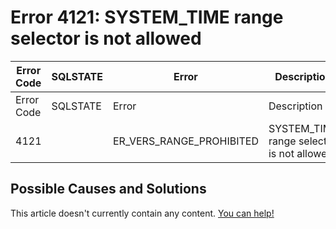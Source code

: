 
# Error 4121: SYSTEM_TIME range selector is not allowed


| Error Code | SQLSTATE | Error | Description |
| --- | --- | --- | --- |
| Error Code | SQLSTATE | Error | Description |
| 4121 |  | ER_VERS_RANGE_PROHIBITED | SYSTEM_TIME range selector is not allowed |




## Possible Causes and Solutions


This article doesn't currently contain any content. [You can help!](/kb/en/writing-and-editing-knowledge-base-articles/)

